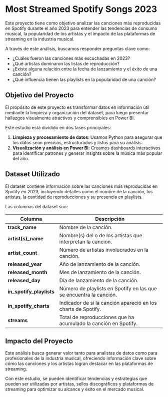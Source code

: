 # Most Streamed Spotify Songs 2023

Este proyecto tiene como objetivo analizar las canciones más reproducidas en Spotify durante el año 2023 para entender las tendencias de consumo musical, la popularidad de los artistas y el impacto de las plataformas de streaming en la industria musical. 

A través de este análisis, buscamos responder preguntas clave como:
- ¿Cuáles fueron las canciones más escuchadas en 2023?
- ¿Qué artistas dominaron las listas de reproducción?
- ¿Existe alguna relación entre la fecha de lanzamiento y el éxito de una canción?
- ¿Qué influencia tienen las playlists en la popularidad de una canción?

## Objetivo del Proyecto

El propósito de este proyecto es transformar datos en información útil mediante la limpieza y organización del dataset, para luego presentar hallazgos visualmente atractivos y comprensibles en Power BI. 

Este estudio está dividido en dos fases principales:
1. **Limpieza y procesamiento de datos**: Usamos Python para asegurar que los datos sean precisos, estructurados y listos para su análisis.
2. **Visualización y análisis en Power BI**: Creamos dashboards interactivos para identificar patrones y generar insights sobre la música más popular del año.

## Dataset Utilizado

El dataset contiene información sobre las canciones más reproducidas en Spotify en 2023, incluyendo detalles como el nombre de la canción, los artistas, la cantidad de reproducciones y su presencia en playlists. 

Las columnas del dataset son:

| **Columna**            | **Descripción**                                                                                                              |
|------------------------|------------------------------------------------------------------------------------------------------------------------------|
| **track_name**         | Nombre de la canción.                                                                                                        |
| **artist(s)_name**     | Nombre(s) del o de los artistas que interpretan la canción.                                                                  |
| **artist_count**       | Número de artistas involucrados en la canción.                                                                              |
| **released_year**      | Año de lanzamiento de la canción.                                                                                            |
| **released_month**     | Mes de lanzamiento de la canción.                                                                                            |
| **released_day**       | Día de lanzamiento de la canción.                                                                                            |
| **in_spotify_playlists** | Número de playlists en Spotify en las que se encuentra la canción.                                                          |
| **in_spotify_charts**  | Indicador de si la canción apareció en los charts de Spotify.                                                                |
| **streams**            | Total de reproducciones que ha acumulado la canción en Spotify.                                                                                                 |

## Impacto del Proyecto

Este análisis busca generar valor tanto para analistas de datos como para profesionales de la industria musical, ofreciendo información clave sobre cómo las canciones y los artistas logran destacar en las plataformas de streaming. 

Con este estudio, se pueden identificar tendencias y estrategias que pueden ser utilizadas por artistas, sellos discográficos y plataformas de streaming para optimizar su alcance y éxito en el mercado musical.


